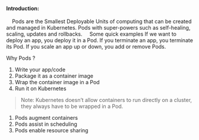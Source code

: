 #### Introduction:
 
  Pods are the Smallest Deployable Units of computing that can be created and managed in Kubernetes. Pods with super-powers such as self-healing, scaling, updates and rollbacks. 
  
  Some quick examples If we want to deploy an app, you deploy it in a Pod. If you terminate an app, you terminate its Pod. If you scale an app up or down, you add or remove Pods.

Why Pods ? 

1. Write your app/code 
2. Package it as a container image 
3. Wrap the container image in a Pod
4. Run it on Kubernetes
   
> Note:  Kubernetes doesn’t allow containers to run directly on a cluster, they always
> have to be wrapped in a Pod.

1. Pods augment containers
2. Pods assist in scheduling
3. Pods enable resource sharing